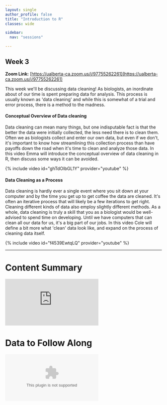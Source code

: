 ```yaml
---
layout: single
author_profile: false
title: "Introduction to R"
classes: wide

sidebar:
  nav: "sessions"

---
```


## Week 3

**Zoom Link:** [https://ualberta-ca.zoom.us/j/97755262261](https://ualberta-ca.zoom.us/j/97755262261)

This week we'll be discussing data cleaning! As biologists, an inordinate about of our time is spent preparing data for analysis. This process is usually known as 'data cleaning' and while this is somewhat of a trial and error process, there is a method to the madness.

#### Conceptual Overview of Data cleaning

Data cleaning can mean many things, but one indisputable fact is that the better the data were initially collected, the less need there is to clean them. Often we as biologists collect and enter our own data, but even if we don't, it's important to know how streamlining this collection process than have payoffs down the road when it's time to clean and analyze those data. In this video Emma will introduce the conceptual overview of data cleaning in R, then discuss some ways it can be avoided.

{% include video id="ghTdOIbGL1Y" provider="youtube" %}

#### Data Cleaning as a Process

Data cleaning is hardly ever a single event where you sit down at your computer and by the time you get up to get coffee the data are cleaned. It's often an iterative process that will likely be a few iterations to get right. Cleaning different kinds of data also employ slightly different methods. As a whole, data cleaning is truly a skill that you as a biologist would be well-advised to spend time on developing. Until we have computers that can clean all our data for us, it's a big part of our jobs. In this video Cole will define a bit more what 'clean' data look like, and expand on the process of cleaning data itself.

{% include video id="f4539EwtqLQ" provider="youtube" %}

--------------------------------------------------------------------------
# Content Summary

<embed src="https://colebrookson.github.io/r-for-biology/sessions/week3_pdf.pdf" type="application/pdf" />

# Data to Follow Along

<embed src="https://colebrookson.github.io/r-for-biology/sessions/week3_pdf.pdf" type="application/csv" />

